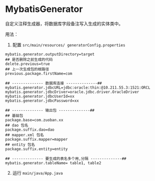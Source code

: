 # MybatisGenerator

自定义注释生成器，将数据库字段备注写入生成的实体类中。

用法：
1. 配置 `src/main/resources/ generatorConfig.properties`
```
mybatis.generator.outputDirectory=target
## 是否删除之前生成的代码
delete.previous=true
## 上一次生成包的根路径
previous.package.firstName=com

## -------------- 数据库连接 --------------##
mybatis.generator.jdbcURL=jdbc:oracle:thin:@10.211.55.3:1521:ORCL
mybatis.generator.jdbcDriver=oracle.jdbc.driver.OracleDriver
mybatis.generator.jdbcUserId=xx
mybatis.generator.jdbcPassword=xx

## -------------- 输出包 --------------##
## 基础包
package.base=com.zuoban.xx
## dao 包名
package.suffix.dao=dao
## mapper.xml 包名
package.suffix.mapper=mapper
## entity 包名
package.suffix.entity=entity

## -------------- 要生成的表名多个用,分隔 --------------##
mybatis.generator.tableName= table1, table2
```

2. 运行 `main/java/App.java`